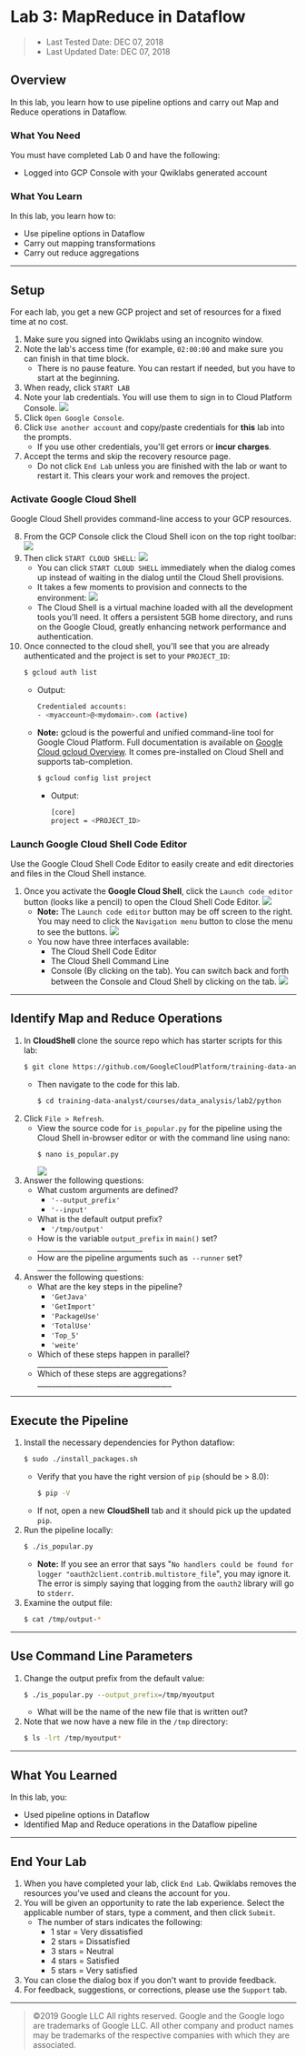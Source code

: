 # Lab 3: MapReduce in Dataflow

> * Last Tested Date: DEC 07, 2018
> * Last Updated Date: DEC 07, 2018

## Overview

In this lab, you learn how to use pipeline options and carry out Map and Reduce operations in Dataflow.

### What You Need

You must have completed Lab 0 and have the following:

* Logged into GCP Console with your Qwiklabs generated account

### What You Learn

In this lab, you learn how to:

* Use pipeline options in Dataflow
* Carry out mapping transformations
* Carry out reduce aggregations

---
## Setup

For each lab, you get a new GCP project and set of resources for a fixed time at no cost.
1. Make sure you signed into Qwiklabs using an incognito window.
2. Note the lab's access time (for example, `02:00:00` and make sure you can finish in that time block.
    * There is no pause feature. You can restart if needed, but you have to start at the beginning.
3. When ready, click `START LAB`
4. Note your lab credentials. You will use them to sign in to Cloud Platform Console. 
    ![](../../../res/img/Coursera/FeatureEng/FeatureEng-2L-1.png)
5. Click `Open Google Console`.
6. Click `Use another account` and copy/paste credentials for **this** lab into the prompts.
    * If you use other credentials, you'll get errors or **incur charges**.
7. Accept the terms and skip the recovery resource page.
    * Do not click `End Lab` unless you are finished with the lab or want to restart it. This clears your work and removes the project.

### Activate Google Cloud Shell

Google Cloud Shell provides command-line access to your GCP resources.

8. From the GCP Console click the Cloud Shell icon on the top right toolbar:
    ![](../../../res/img/Coursera/FeatureEng/FeatureEng-3L-6.png)
9. Then click `START CLOUD SHELL`:
    ![](../../../res/img/Coursera/FeatureEng/FeatureEng-3L-7.png)
    * You can click `START CLOUD SHELL` immediately when the dialog comes up instead of waiting in the dialog until the Cloud Shell provisions.
    * It takes a few moments to provision and connects to the environment:
        ![](../../../res/img/Coursera/FeatureEng/FeatureEng-3L-8.png)
    * The Cloud Shell is a virtual machine loaded with all the development tools you’ll need. It offers a persistent 5GB home directory, and runs on the Google Cloud, greatly enhancing network performance and authentication.
10. Once connected to the cloud shell, you'll see that you are already authenticated and the project is set to your `PROJECT_ID`:
    ```bash
    $ gcloud auth list
    ```
    * Output:
        ```bash
        Credentialed accounts:
        - <myaccount>@<mydomain>.com (active)
        ```
    * **Note:** gcloud is the powerful and unified command-line tool for Google Cloud Platform. Full documentation is available on [Google Cloud gcloud Overview](https://cloud.google.com/sdk/gcloud). It comes pre-installed on Cloud Shell and supports tab-completion.
        ```bash
        $ gcloud config list project
        ```
        * Output:
            ```bash
            [core]
            project = <PROJECT_ID>
            ```

### Launch Google Cloud Shell Code Editor

Use the Google Cloud Shell Code Editor to easily create and edit directories and files in the Cloud Shell instance.

1. Once you activate the **Google Cloud Shell**, click the `Launch code editor` button (looks like a pencil) to open the Cloud Shell Code Editor.
    ![](../../../res/img/Coursera/FeatureEng/FeatureEng-3L-9.png)
    * **Note:** The `Launch code editor` button may be off screen to the right. You may need to click the `Navigation menu` button to close the menu to see the buttons.
        ![](../../../res/img/Coursera/FeatureEng/FeatureEng-3L-10.png)
    * You now have three interfaces available:
        * The Cloud Shell Code Editor
        * The Cloud Shell Command Line
        * Console (By clicking on the tab). You can switch back and forth between the Console and Cloud Shell by clicking on the tab.
        ![](../../../res/img/Coursera/FeatureEng/FeatureEng-3L-11.png)

---
## Identify Map and Reduce Operations

1. In **CloudShell** clone the source repo which has starter scripts for this lab:
    ```bash
    $ git clone https://github.com/GoogleCloudPlatform/training-data-analyst
    ```
    * Then navigate to the code for this lab.
        ```bash
        $ cd training-data-analyst/courses/data_analysis/lab2/python
        ```
2. Click `File > Refresh`.
    * View the source code for `is_popular.py` for the pipeline using the Cloud Shell in-browser editor or with the command line using nano:
        ```bash
        $ nano is_popular.py
        ```
        ![](../../../res/img/Coursera/FeatureEng/FeatureEng-3L-12.png)
3. Answer the following questions:
    * What custom arguments are defined?
        * `'--output_prefix'`
        * `'--input'`
    * What is the default output prefix?
        * `'/tmp/output'`
    * How is the variable `output_prefix` in `main()` set? _____________________________
    * How are the pipeline arguments such as` --runner` set? ______________________
4. Answer the following questions:
    * What are the key steps in the pipeline? 
        * `'GetJava'`
        * `'GetImport'`
        * `'PackageUse'`
        * `'TotalUse'`
        * `'Top_5'`
        * `'weite'`
    * Which of these steps happen in parallel? ____________________________________
    * Which of these steps are aggregations? _____________________________________

---
## Execute the Pipeline

1. Install the necessary dependencies for Python dataflow:
    ```bash
    $ sudo ./install_packages.sh
    ```
    * Verify that you have the right version of `pip` (should be > 8.0):
        ```bash
        $ pip -V
        ```
    * If not, open a new **CloudShell** tab and it should pick up the updated `pip`.
2. Run the pipeline locally:
    ```bash
    $ ./is_popular.py
    ```
    * **Note:** If you see an error that says "`No handlers could be found for logger "oauth2client.contrib.multistore_file`", you may ignore it. The error is simply saying that logging from the `oauth2` library will go to `stderr`.
3. Examine the output file:
    ```bash
    $ cat /tmp/output-*
    ```

---
## Use Command Line Parameters

1. Change the output prefix from the default value:
    ```bash
    $ ./is_popular.py --output_prefix=/tmp/myoutput
    ```
    * What will be the name of the new file that is written out?
2. Note that we now have a new file in the `/tmp` directory:
    ```bash
    $ ls -lrt /tmp/myoutput*
    ```

---
## What You Learned

In this lab, you:

* Used pipeline options in Dataflow
* Identified Map and Reduce operations in the Dataflow pipeline

---
## End Your Lab

1. When you have completed your lab, click `End Lab`. Qwiklabs removes the resources you’ve used and cleans the account for you.
2. You will be given an opportunity to rate the lab experience. Select the applicable number of stars, type a comment, and then click `Submit`.
    * The number of stars indicates the following:
        * 1 star = Very dissatisfied
        * 2 stars = Dissatisfied
        * 3 stars = Neutral
        * 4 stars = Satisfied
        * 5 stars = Very satisfied
3. You can close the dialog box if you don't want to provide feedback.
4. For feedback, suggestions, or corrections, please use the `Support` tab.

---
> ©2019 Google LLC All rights reserved. Google and the Google logo are trademarks of Google LLC. All other company and product names may be trademarks of the respective companies with which they are associated.
